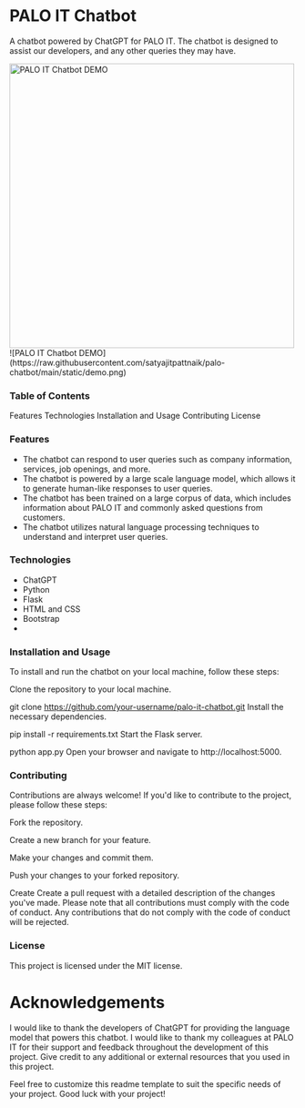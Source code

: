 # PALO IT Chatbot

A chatbot powered by ChatGPT for PALO IT. The chatbot is designed to assist our developers, and any other queries they may have.

<img src="https://raw.githubusercontent.com/satyajitpattnaik/palo-chatbot/main/static/demo.png" alt="PALO IT Chatbot DEMO" width="500">
![PALO IT Chatbot DEMO](https://raw.githubusercontent.com/satyajitpattnaik/palo-chatbot/main/static/demo.png)

### Table of Contents
Features
Technologies
Installation and Usage
Contributing
License

### Features
- The chatbot can respond to user queries such as company information, services, job openings, and more.
- The chatbot is powered by a large scale language model, which allows it to generate human-like responses to user queries.
- The chatbot has been trained on a large corpus of data, which includes information about PALO IT and commonly asked questions from customers.
- The chatbot utilizes natural language processing techniques to understand and interpret user queries.

### Technologies
- ChatGPT
- Python
- Flask
- HTML and CSS
- Bootstrap
- 
### Installation and Usage
To install and run the chatbot on your local machine, follow these steps:

Clone the repository to your local machine.

git clone https://github.com/your-username/palo-it-chatbot.git
Install the necessary dependencies.

pip install -r requirements.txt
Start the Flask server.

python app.py
Open your browser and navigate to http://localhost:5000.

### Contributing
Contributions are always welcome! If you'd like to contribute to the project, please follow these steps:

Fork the repository.

Create a new branch for your feature.

Make your changes and commit them.

Push your changes to your forked repository.

Create
Create a pull request with a detailed description of the changes you've made.
Please note that all contributions must comply with the code of conduct. Any contributions that do not comply with the code of conduct will be rejected.

### License
This project is licensed under the MIT license.

# Acknowledgements
I would like to thank the developers of ChatGPT for providing the language model that powers this chatbot.
I would like to thank my colleagues at PALO IT for their support and feedback throughout the development of this project.
Give credit to any additional or external resources that you used in this project.

Feel free to customize this readme template to suit the specific needs of your project. Good luck with your project!
